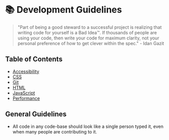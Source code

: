 # 📚 Development Guidelines

> "Part of being a good steward to a successful project is realizing that
> writing code for yourself is a Bad Idea™. If thousands of people are using
> your code, then write your code for maximum clarity, not your personal
> preference of how to get clever within the spec." - Idan Gazit

## Table of Contents

* [Accessibility](./accessibility.md/)
* [CSS](./css.md/)
* [Git](./git.md/)
* [HTML](./html.md/)
* [JavaScript](./javascript.md/)
* [Performance](./performance.md/)

## General Guidelines

* All code in any code-base should look like a single person typed it, even
  when many people are contributing to it.

